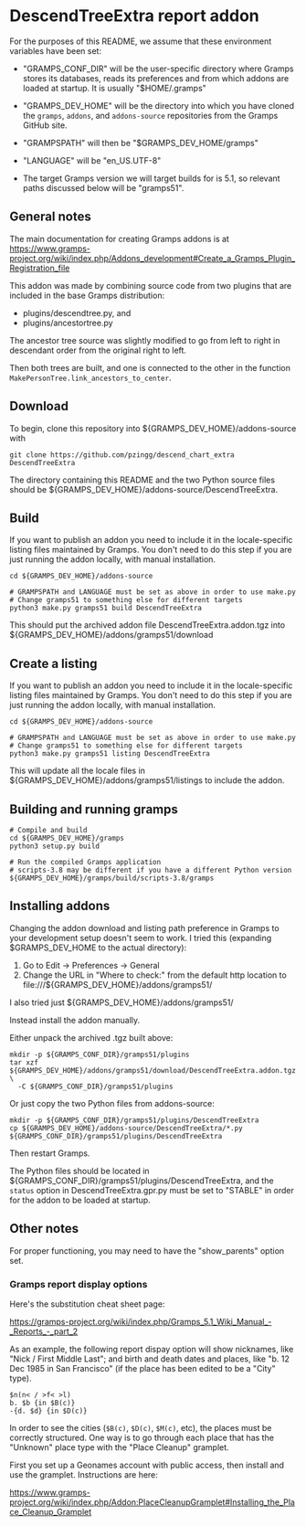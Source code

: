 # DescendTreeExtra report addon

For the purposes of this README, we assume that these environment
variables have been set:

* "GRAMPS_CONF_DIR" will be the user-specific directory where Gramps stores
  its databases, reads its  preferences and from which addons are loaded at
  startup. It is usually "$HOME/.gramps"

* "GRAMPS_DEV_HOME" will be the directory into which you have cloned
  the `gramps`, `addons`, and `addons-source` repositories
  from the Gramps GitHub site.

* "GRAMPSPATH" will then be "$GRAMPS_DEV_HOME/gramps"

* "LANGUAGE" will be "en_US.UTF-8"

* The target Gramps version we will target builds for is 5.1, so
  relevant paths discussed below will be "gramps51".

## General notes

The main documentation for creating Gramps addons is at
https://www.gramps-project.org/wiki/index.php/Addons_development#Create_a_Gramps_Plugin_Registration_file

This addon was made by combining source code from two plugins
that are included in the base Gramps distribution:

* plugins/descendtree.py, and
* plugins/ancestortree.py

The ancestor tree source was slightly modified to go from
left to right in descendant order from the original right to left.

Then both trees are built, and one is connected to the other
in the function `MakePersonTree.link_ancestors_to_center`.

## Download

To begin, clone this repository into ${GRAMPS_DEV_HOME}/addons-source with

`git clone https://github.com/pzingg/descend_chart_extra DescendTreeExtra`

The directory containing this README and the two Python source files
should be ${GRAMPS_DEV_HOME}/addons-source/DescendTreeExtra.

## Build

If you want to publish an addon you need to include it in the
locale-specific listing files maintained by Gramps. You don't need
to do this step if you are just running the addon locally, with
manual installation.

```
cd ${GRAMPS_DEV_HOME}/addons-source

# GRAMPSPATH and LANGUAGE must be set as above in order to use make.py
# Change gramps51 to something else for different targets
python3 make.py gramps51 build DescendTreeExtra
```

This should put the archived addon file DescendTreeExtra.addon.tgz into
${GRAMPS_DEV_HOME}/addons/gramps51/download

## Create a listing

If you want to publish an addon you need to include it in the
locale-specific listing files maintained by Gramps. You don't need
to do this step if you are just running the addon locally, with
manual installation.

```
cd ${GRAMPS_DEV_HOME}/addons-source

# GRAMPSPATH and LANGUAGE must be set as above in order to use make.py
# Change gramps51 to something else for different targets
python3 make.py gramps51 listing DescendTreeExtra
```

This will update all the locale files in
${GRAMPS_DEV_HOME}/addons/gramps51/listings to include the addon.

## Building and running gramps

```
# Compile and build
cd ${GRAMPS_DEV_HOME}/gramps
python3 setup.py build

# Run the compiled Gramps application
# scripts-3.8 may be different if you have a different Python version
${GRAMPS_DEV_HOME}/gramps/build/scripts-3.8/gramps
```

## Installing addons

Changing the addon download and listing path preference in Gramps to your
development setup doesn't seem to work.  I tried this (expanding
$GRAMPS_DEV_HOME to the actual directory):

1. Go to Edit -> Preferences -> General
2. Change the URL in "Where to check:" from the default http location to
    file:///${GRAMPS_DEV_HOME}/addons/gramps51/


I also tried just ${GRAMPS_DEV_HOME}/addons/gramps51/

Instead install the addon manually.

Either unpack the archived .tgz built above:

```
mkdir -p ${GRAMPS_CONF_DIR}/gramps51/plugins
tar xzf ${GRAMPS_DEV_HOME}/addons/gramps51/download/DescendTreeExtra.addon.tgz \
  -C ${GRAMPS_CONF_DIR}/gramps51/plugins
```

Or just copy the two Python files from addons-source:

```
mkdir -p ${GRAMPS_CONF_DIR}/gramps51/plugins/DescendTreeExtra
cp ${GRAMPS_DEV_HOME}/addons-source/DescendTreeExtra/*.py ${GRAMPS_CONF_DIR}/gramps51/plugins/DescendTreeExtra
```

Then restart Gramps.

The Python files should be located in
${GRAMPS_CONF_DIR}/gramps51/plugins/DescendTreeExtra, and
the `status` option in DescendTreeExtra.gpr.py must be set to "STABLE"
in order for the addon to be loaded at startup.

## Other notes

For proper functioning, you may need to have the "show_parents" option set.

### Gramps report display options

Here's the substitution cheat sheet page:

https://gramps-project.org/wiki/index.php/Gramps_5.1_Wiki_Manual_-_Reports_-_part_2

As an example, the following report dispay option will show nicknames,
like "Nick / First Middle Last"; and birth and death dates and places,
like "b. 12 Dec 1985 in San Francisco" (if the place has been edited
to be a "City" type).

```
$n(n< / >f< >l)
b. $b {in $B(c)}
-{d. $d} {in $D(c)}
```

In order to see the cities (`$B(c)`, `$D(c)`, `$M(c)`, etc), the places
must be correctly structured. One way is to go through each place that has
the "Unknown" place type with the "Place Cleanup" gramplet.

First you set up a Geonames account with public access, then install
and use the gramplet. Instructions are here:

https://www.gramps-project.org/wiki/index.php/Addon:PlaceCleanupGramplet#Installing_the_Place_Cleanup_Gramplet
